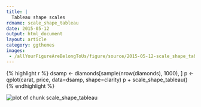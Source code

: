 ```yaml
---
title: |
  Tableau shape scales
rdname: scale_shape_tableau
date: 2015-05-12
output: html_document
layout: article
category: ggthemes
images:
 - /allYourFigureAreBelongToUs/figure/source/2015-05-12-scale_shape_tableau//scale_shape_tableau-1.png
---
```





{% highlight r %}
dsamp <- diamonds[sample(nrow(diamonds), 1000), ]
p <- qplot(carat, price, data=dsamp, shape=clarity)
p + scale_shape_tableau()
{% endhighlight %}

![plot of chunk scale_shape_tableau](/allYourFigureAreBelongToUs/figure/source/2015-05-12-scale_shape_tableau/scale_shape_tableau-1.png) 